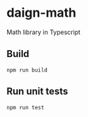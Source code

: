 # daign-math
Math library in Typescript

## Build

    npm run build

## Run unit tests

    npm run test
